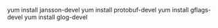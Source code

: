 yum install jansson-devel
yum install protobuf-devel
yum install gflags-devel
yum install glog-devel
